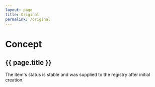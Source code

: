 ```yaml
---
layout: page
title: Original
permalink: /original
---
```

# Concept

## {{ page.title }}

The item's status is stable and was supplied to the registry after initial creation.
